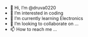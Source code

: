 - 👋 Hi, I’m @druva0220
- 👀 I’m interested in coding 
- 🌱 I’m currently learning Electronics 
- 💞️ I’m looking to collaborate on ...
- 📫 How to reach me ...

<!---
druva0220/druva0220 is a ✨ special ✨ repository because its `README.md` (this file) appears on your GitHub profile.
You can click the Preview link to take a look at your changes.
--->
